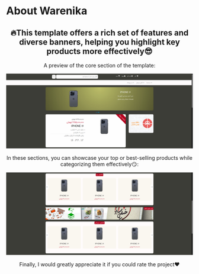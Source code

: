 # About Warenika

<div align="center">
<h2 text-align="center">
🔥This template offers a rich set of features and diverse banners, helping you highlight key products more effectively😎</h2>
<p>A preview of the core section of the template:</p>
<img src="/img/pic1.png"></a>
</div>

<div align="center">
<p>In these sections, you can showcase your top or best-selling products while categorizing them effectively😏:</p>
<img src="/img/pic2.png"></a>
</div>

<div align="center">
<p>Finally, I would greatly appreciate it if you could rate the project❤️</p>
</div>